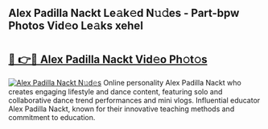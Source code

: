 ## Alex Padilla Nackt Le𝚊k𝚎d N𝚞𝚍es - Part-bpw Photos Vid𝚎o Le𝚊ks xehel

# <h2><a href="http://fb5ioz5.evod.top/?m=Alex+Padilla+Nackt">🔗 👉🔴 Alex Padilla Nackt Vid𝚎o Ph𝚘t𝚘s</a></h2>

[![Alex Padilla Nackt N𝚞d𝚎s](https://i.imgur.com/8V9OHl7.gif)](http://fb5ioz5.evod.top/?m=Alex+Padilla+Nackt)
Online personality Alex Padilla Nackt who creates engaging lifestyle and dance content, featuring solo and collaborative dance trend performances and mini vlogs. Influential educator Alex Padilla Nackt, known for their innovative teaching methods and commitment to education. 
